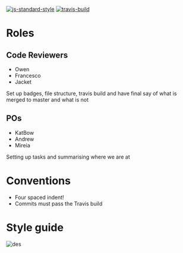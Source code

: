 [![js-standard-style](https://img.shields.io/badge/code%20style-standard-brightgreen.svg)](http://standardjs.com/)
[![travis-build](https://travis-ci.org/FAC7/amazon2.0.svg?branch=master)](https://travis-ci.org/FAC7/amazon2.0)
# Roles

## Code Reviewers

* Owen
* Francesco
* Jacket

Set up badges, file structure, travis build and have final say of what is merged to master and what is not

## POs

* KatBow
* Andrew
* Mireia

Setting up tasks and summarising where we are at

# Conventions

* Four spaced indent!
* Commits must pass the Travis build
 
# Style guide

![des](https://cloud.githubusercontent.com/assets/2573931/13844160/e7efdbb2-ec2f-11e5-8869-ab5843efde22.png)

